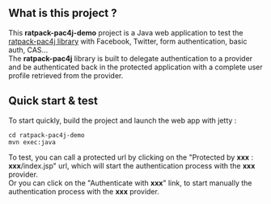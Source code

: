## What is this project ?

This **ratpack-pac4j-demo** project is a Java web application to test the [ratpack-pac4j library](https://github.com/ratpack/ratpack/tree/master/ratpack-pac4j) with Facebook, Twitter, form authentication, basic auth, CAS...  
The **ratpack-pac4j** library is built to delegate authentication to a provider and be authenticated back in the protected application with a complete user profile retrieved from the provider.

## Quick start & test

To start quickly, build the project and launch the web app with jetty :

    cd ratpack-pac4j-demo
    mvn exec:java

To test, you can call a protected url by clicking on the "Protected by **xxx** : **xxx**/index.jsp" url, which will start the authentication process with the **xxx** provider.  
Or you can click on the "Authenticate with **xxx**" link, to start manually the authentication process with the **xxx** provider.
